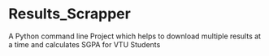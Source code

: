 # Results_Scrapper
A Python command line Project which helps to download multiple results at a time and calculates SGPA for VTU Students 
